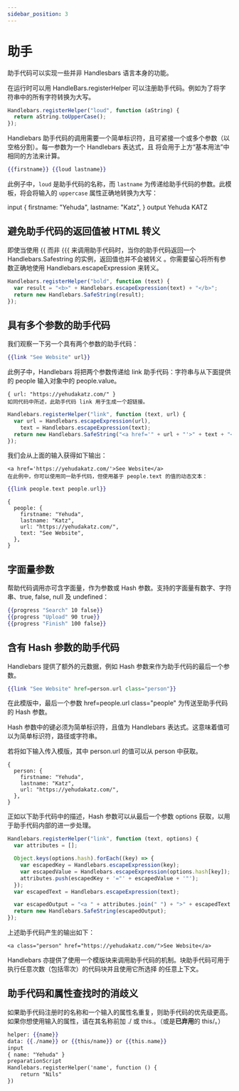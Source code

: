 ```yaml
---
sidebar_position: 3
---
```


# 助手

助手代码可以实现一些并非 Handlesbars 语言本身的功能。

在运行时可以用 HandleBars.registerHelper 可以注册助手代码。例如为了将字符串中的所有字符转换为大写。

```js
Handlebars.registerHelper("loud", function (aString) {
  return aString.toUpperCase();
});
```

Handlebars 助手代码的调用需要一个简单标识符，且可紧接一个或多个参数（以空格分割）。每一参数为一个 Handlebars 表达式，且 将会用于上方“基本用法”中相同的方法来计算。

```handlebars
{{firstname}} {{loud lastname}}
```

此例子中，`loud` 是助手代码的名称，而 `lastname` 为传递给助手代码的参数。此模板，将会将输入的 `uppercase` 属性正确地转换为大写：

input
{
firstname: "Yehuda",
lastname: "Katz",
}
output
Yehuda KATZ

## 避免助手代码的返回值被 HTML 转义

即使当使用 {{ 而非 {{{ 来调用助手代码时，当你的助手代码返回一个 Handlebars.Safestring 的实例，返回值也并不会被转义 。你需要留心将所有参数正确地使用 Handlebars.escapeExpression 来转义。

```js
Handlebars.registerHelper("bold", function (text) {
  var result = "<b>" + Handlebars.escapeExpression(text) + "</b>";
  return new Handlebars.SafeString(result);
});
```

## 具有多个参数的助手代码

我们观察一下另一个具有两个参数的助手代码：

```handlebars
{{link "See Website" url}}
```

此例子中，Handlebars 将把两个参数传递给 link 助手代码：字符串与从下面提供的 people 输入对象中的 people.value。

```plain
{ url: "https://yehudakatz.com/" }
如同代码中所述，此助手代码 link 用于生成一个超链接。
```

```js
Handlebars.registerHelper("link", function (text, url) {
  var url = Handlebars.escapeExpression(url),
    text = Handlebars.escapeExpression(text);
  return new Handlebars.SafeString("<a href='" + url + "'>" + text + "</a>");
});
```

我们会从上面的输入获得如下输出：

```plain
<a href='https://yehudakatz.com/'>See Website</a>
在此例中，你可以使用同一助手代码，但使用基于 people.text 的值的动态文本：
```

```handlebars
{{link people.text people.url}}
```

```plain
{
  people: {
    firstname: "Yehuda",
    lastname: "Katz",
    url: "https://yehudakatz.com/",
    text: "See Website",
  },
}
```

## 字面量参数

帮助代码调用亦可含字面量，作为参数或 Hash 参数。支持的字面量有数字、字符串、true, false, null 及 undefined：

```handlebars
{{progress "Search" 10 false}}
{{progress "Upload" 90 true}}
{{progress "Finish" 100 false}}
```

## 含有 Hash 参数的助手代码

Handlebars 提供了额外的元数据，例如 Hash 参数来作为助手代码的最后一个参数。

```handlebars
{{link "See Website" href=person.url class="person"}}
```

在此模版中，最后一个参数 href=people.url class="people" 为传送至助手代码的 Hash 参数。

Hash 参数中的键必须为简单标识符，且值为 Handlebars 表达式。这意味着值可以为简单标识符，路径或字符串。

若将如下输入传入模版，其中 person.url 的值可以从 person 中获取。

```plain
{
  person: {
    firstname: "Yehuda",
    lastname: "Katz",
    url: "https://yehudakatz.com/",
  },
}
```

正如以下助手代码中的描述，Hash 参数可以从最后一个参数 options 获取，以用于助手代码内部的进一步处理。

```js
Handlebars.registerHelper("link", function (text, options) {
  var attributes = [];

  Object.keys(options.hash).forEach((key) => {
    var escapedKey = Handlebars.escapeExpression(key);
    var escapedValue = Handlebars.escapeExpression(options.hash[key]);
    attributes.push(escapedKey + '="' + escapedValue + '"');
  });
  var escapedText = Handlebars.escapeExpression(text);

  var escapedOutput = "<a " + attributes.join(" ") + ">" + escapedText + "</a>";
  return new Handlebars.SafeString(escapedOutput);
});
```

上述助手代码产生的输出如下：

```plain
<a class="person" href="https://yehudakatz.com/">See Website</a>
```

Handlebars 亦提供了使用一个模版块来调用助手代码的机制。块助手代码可用于执行任意次数（包括零次）的代码块并且使用它所选择 的任意上下文。

## 助手代码和属性查找时的消歧义

如果助手代码注册时的名称和一个输入的属性名重复，则助手代码的优先级更高。如果你想使用输入的属性，请在其名称前加 ./ 或 this.。（或是**已弃用**的 this/。）

```handlebars
helper: {{name}}
data: {{./name}} or {{this/name}} or {{this.name}}
input
{ name: "Yehuda" }
preparationScript
Handlebars.registerHelper('name', function () {
    return "Nils"
})
```
